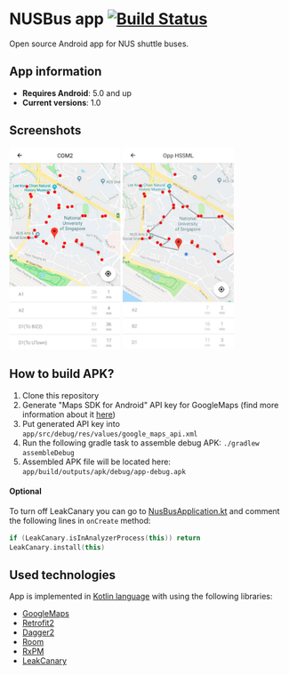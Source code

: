# NUSBus app [![Build Status](https://travis-ci.org/isamborskiy/NUSBus.svg?branch=master)](https://travis-ci.org/isamborskiy/NUSBus)
Open source Android app for NUS shuttle buses. 

## App information
* **Requires Android**: 5.0 and up
* **Current versions**: 1.0

## Screenshots
[<img src="images/main_screen.jpg" width=200>](images/main_screen.jpg)
[<img src="images/main_screen_route.jpg" width=200>](images/main_screen_route.jpg)

## How to build APK?
1. Clone this repository
2. Generate "Maps SDK for Android" API key for GoogleMaps (find more information about it [here](https://developers.google.com/maps/documentation/javascript/get-api-key))
3. Put generated API key into `app/src/debug/res/values/google_maps_api.xml`
4. Run the following gradle task to assemble debug APK: `./gradlew assembleDebug`
5. Assembled APK file will be located here: `app/build/outputs/apk/debug/app-debug.apk`

#### Optional
To turn off LeakCanary you can go to [NusBusApplication.kt](https://github.com/isamborskiy/NUSBus/blob/master/app/src/main/kotlin/io.samborskii.nusbus/NusBusApplication.kt) 
and comment the following lines in `onCreate` method:
```kotlin
if (LeakCanary.isInAnalyzerProcess(this)) return
LeakCanary.install(this)
```

## Used technologies
App is implemented in [Kotlin language](https://kotlinlang.org/) with using the following libraries:
* [GoogleMaps](https://developers.google.com/maps/documentation/android-sdk)
* [Retrofit2](https://square.github.io/retrofit/)
* [Dagger2](https://google.github.io/dagger/)
* [Room](https://developer.android.com/topic/libraries/architecture/room)
* [RxPM](https://github.com/dmdevgo/RxPM)
* [LeakCanary](https://github.com/square/leakcanary)
